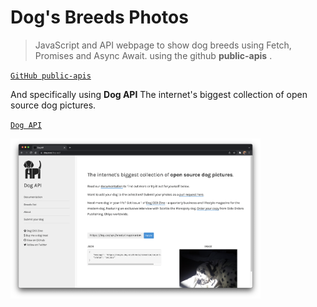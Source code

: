 # Dog's Breeds Photos

> JavaScript and API webpage to show dog breeds using Fetch, Promises and Async Await.
> using the github **public-apis** .

[`GitHub public-apis`](https://github.com/public-apis/public-apis/?target=_blank)

And specifically using **Dog API** The internet's biggest collection of open source dog pictures.

[`Dog API`](https://dog.ceo/dog-api/?target=_blank)

<p align="left">
<img src="./res/dog-ceo.png" width="400"/>
</p>

<!-- # Please visit the website and try! -->
